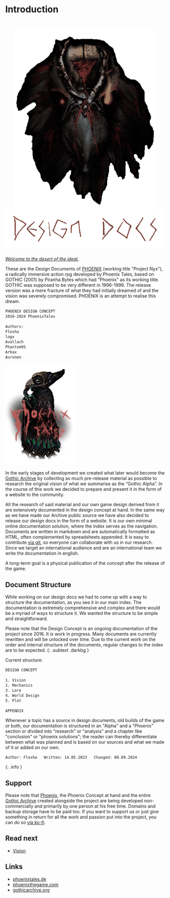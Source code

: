 # Introduction

<img class="phnx-mask" src="/_img/phnx-mask-v07-retro.png">
<img class="logo" src="/_img/headings/designdocs2.png">

[*Welcome to the desert of the ideal.*](https://www.youtube.com/watch?v=8ehHYiYrqeY)  

These are the Design Documents of [PHOENIX](https://phoenixthegame.com) (working title "Project Nyx"), a radically immersive action rpg developed by Phoenix Tales, based on GOTHIC (2001) by Piranha Bytes which had "Phoenix" as its working title. GOTHIC was supposed to be very different in 1996-1999. The release version was a mere fracture of what they had initially dreamed of and the vision was severely compromised. PHOENIX is an attempt to realise this dream. 

```
PHOENIX DESIGN CONCEPT
2016-2024 PhoenixTales

Authors: 
Flosha 
logx 
Avallach 
Phantom95 
Arbax 
Auronen 
```  
<img class="phoenixtales" src="/_img/promo/phnx-stalker2.png">

In the early stages of development we created what later would become the [Gothic Archive](https://gothicarchive.org) by collecting as much pre-release material as possible to research the original vision of what we summarise as the “Gothic Alpha”. In the course of this work we decided to prepare and present it in the form of a website to the community.

All the research of said material and our own game design derived from it are extensively documented in the design concept at hand. In the same way as we have made our Archive public source we have also decided to release our design docs in the form of a website. It is our own minimal online documentation solution, where the index serves as the navigation. Documents are written in markdown and are automatically formatted as HTML, often complemented by spreadsheets appended. It is easy to contribute [via git](https://github.com/PhoenixTales/phoenix-docs), so everyone can collaborate with us in our research. Since we target an international audience and are an international team <!--(from Germany, Poland, Romania, Czechia and with associations to Ukraine, Russia and Slovakia)--> we write the documentation in english.  

A long-term goal is a physical publication of the concept after the release of the game.   


## Document Structure

While working on our design docs we had to come up with a way to structure the documentation, as you see it in our main index. The documentation is extremely comprehensive and complex and there would be a myriad of ways to structure it. We wanted the structure to be simple and straightforward. 

Please note that the Design Concept is an ongoing documentation of the project since 2016. It is <span class="demonic">work in progress</span>. Many documents are currently rewritten and will be unlocked over time. Due to the current work on the order and internal structure of the documents, regular changes to the index are to be expected.
{: .subtext .darkbg }

Current structure:  

```
DESIGN CONCEPT

1. Vision 
2. Mechanics
3. Lore
4. World Design
5. Plot

APPENDIX
```

Whenever a topic has a source in design documents, old builds of the game or both, our documentation is structured in an "Alpha" and a "Phoenix" section or divided into "research" or "analysis" and a chapter like "conclusion" or "phoenix solutions"; the reader can thereby differentiate between what was planned and is based on our sources and what we made of it or added on our own. 

<!--
```
(1) Research of how aspect X was planned  
(2) Concept for realisation of X in Phoenix
```
-->

```
Author: Flosha   Written: 14.05.2023   Changed: 08.09.2024
```
{: .info }


## Support

Please note that [Phoenix](https://phoenixthegame.com), the Phoenix Concept at hand and the entire [Gothic Archive](https://gothicarchive.org) created alongside the project are being developed non-commercially and primarily by one person at his free time. Domains and backup storage have to be paid too. If you want to support us or just give something in return for all the work and passion put into the project, you can do so [via ko-fi](https://ko-fi.com/flosha).


## Read next 

* [Vision](/vision/vision)


## Links

* [phoenixtales.de](https://phoenixtales.de)
* [phoenixthegame.com](https://phoenixthegame.com)
* [gothicarchive.org](https://gothicarchive.org)


<style>

   main {
      background: url("/_img/bg/workbg.jpg");
      background-position: top right;
      background-size: 70%;
      background-repeat: no-repeat;
      width: 100%;
   }
      main article {
         padding-top: 500px;
      }
         main .article h1 {
            font-size: 20px;
         }

   .logo {
      display: block;
      image-rendering: pixelated;
      max-height: 400px;
      max-width: 100%;
      margin: 0 auto 2em;
   } 

   .phnx-mask {
      display: block;
      image-rendering: pixelated;
      margin: 0 auto;
      padding-top: 2em;
      width: 450px;
   }

   @media only screen
   and (max-width : 820px) {

      main {
         background: none;
      }

      .phnx-mask {
         width: 100%;
      }
   }
</style>
